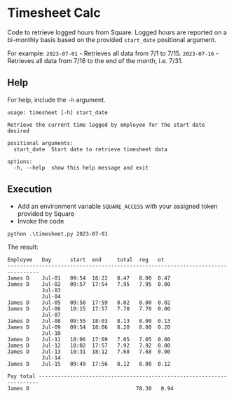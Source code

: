 # Timesheet Calc

Code to retrieve logged hours from Square. Logged hours are reported on a bi-monthly basis based on the provided `start_date` positional argument.

For example:
`2023-07-01` - Retrieves all data from 7/1 to 7/15.
`2023-07-16` - Retrieves all data from 7/16 to the end of the month, i.e. 7/31.

## Help
For help, include the `-h` argument.
```
usage: timesheet [-h] start_date

Retrieve the current time logged by employee for the start date desired

positional arguments:
  start_date  Start date to retrieve timesheet data

options:
  -h, --help  show this help message and exit
```  

## Execution
* Add an environment variable `SQUARE_ACCESS` with your assigned token provided by Square
* Invoke the code
```
python .\timesheet.py 2023-07-01
```

The result:
```
Employee   Day      start  end     total  reg   ot
--------------------------------------------------------------------------------
James D    Jul-01   09:54  18:22   8.47   8.00  0.47
James D    Jul-02   09:57  17:54   7.95   7.95  0.00
           Jul-03
           Jul-04
James D    Jul-05   09:58  17:59   8.02   8.00  0.02
James D    Jul-06   10:15  17:57   7.70   7.70  0.00
           Jul-07
James D    Jul-08   09:55  18:03   8.13   8.00  0.13
James D    Jul-09   09:54  18:06   8.20   8.00  0.20
           Jul-10
James D    Jul-11   10:06  17:09   7.05   7.05  0.00
James D    Jul-12   10:02  17:57   7.92   7.92  0.00
James D    Jul-13   10:31  18:12   7.68   7.68  0.00
           Jul-14
James D    Jul-15   09:49  17:56   8.12   8.00  0.12

Pay total ----------------------------------------------------------------------
James D                                  78.30   0.94
```